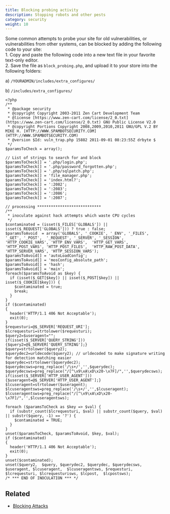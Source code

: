 ```yaml
---
title: Blocking probing activity 
description: Stopping robots and other pests 
category: security
weight: 10
---
```


Some common attempts to probe your site for old vulnerabilities, or vulnerabilities from other systems, can be blocked by adding the following code to your site:  
1\. Copy and paste the following code into a new text file in your favorite text-only editor.  
2\. Save the file as `block_probing.php`, and upload it to your store into the following folders:  

a) `/YOURADMIN/includes/extra_configures/  `

b) `/includes/extra_configures/  `

```
<?php
/**
 * @package security
 * @copyright Copyright 2003-2011 Zen Cart Development Team
 * @license [https://www.zen-cart.com/license/2_0.txt](https://www.zen-cart.com/license/2_0.txt) GNU Public License V2.0
 * @copyright Portions Copyright 2008,2009,2010,2011 GNU/GPL V.2 BY MIKE H. [HTTP://WWW.SPAMBOTSECURITY.COM](HTTP://WWW.SPAMBOTSECURITY.COM)
 * @version $Id: vuln_trap.php 15882 2011-09-01 08:23:55Z drbyte $
 */
$paramsToCheck = array();

// List of strings to search for and block
$paramsToCheck[] = '.php/login.php';
$paramsToCheck[] = '.php/password_forgotten.php';
$paramsToCheck[] = '.php/sqlpatch.php';
$paramsToCheck[] = 'file_manager.php';
$paramsToCheck[] = 'index.html?';
$paramsToCheck[] = ':2082';
$paramsToCheck[] = ':2083';
$paramsToCheck[] = ':2086';
$paramsToCheck[] = ':2087';

// processing ****************************
/**
 * inoculate against hack attempts which waste CPU cycles
 */
$contaminated = (isset($_FILES['GLOBALS']) || isset($_REQUEST['GLOBALS'])) ? true : false;
$paramsToAvoid  = array('GLOBALS', '_COOKIE', '_ENV', '_FILES', '_GET', '_POST',  '_REQUEST', '_SERVER', '_SESSION', 'HTTP_COOKIE_VARS', 'HTTP_ENV_VARS',  'HTTP_GET_VARS', 'HTTP_POST_VARS', 'HTTP_POST_FILES',  'HTTP_RAW_POST_DATA', 'HTTP_SERVER_VARS', 'HTTP_SESSION_VARS');
$paramsToAvoid[] = 'autoLoadConfig';
$paramsToAvoid[] = 'mosConfig_absolute_path';
$paramsToAvoid[] = 'hash';
$paramsToAvoid[] = 'main';
foreach($paramsToAvoid as $key) {
  if (isset($_GET[$key]) || isset($_POST[$key]) || isset($_COOKIE[$key])) {
    $contaminated = true;
    break;
  }
}
if ($contaminated)
{
  header('HTTP/1.1 406 Not Acceptable');
  exit(0);
}
$requesturi=@$_SERVER['REQUEST_URI'];
$lcrequesturi=strtolower($requesturi);
$query2=$useragent="";
if(isset($_SERVER['QUERY_STRING'])){$query2=@$_SERVER['QUERY_STRING'];}
$query=strtolower($query2);
$querydec2=urldecode($query2); // urldecoded to make signature writing for detection matching easier
$querydec=strtolower($querydec2);
$querydecsws=preg_replace('/\s+/','',$querydec);
$querydecsws=preg_replace("/[^\x9\xA\xD\x20-\x7F]/",'',$querydecsws);
if(isset($_SERVER['HTTP_USER_AGENT'])){$useragent=@$_SERVER['HTTP_USER_AGENT'];}
$lcuseragent=strtolower($useragent);
$lcuseragentsws=preg_replace('/\s+/','',$lcuseragent);
$lcuseragentsws=preg_replace("/[^\x9\xA\xD\x20-\x7F]/",'',$lcuseragentsws);

foreach ($paramsToCheck as $key => $val) {
  if (substr_count($lcrequesturi, $val) || substr_count($query, $val) || substr($query, -1) == '?') {
    $contaminated = TRUE;
  }
}
unset($paramsToCheck, $paramsToAvoid, $key, $val);
if ($contaminated)
{
  header('HTTP/1.1 406 Not Acceptable');
  exit(0);
}
unset($contaminated);
unset($query2,  $query, $querydec2, $querydec, $querydecsws, $useragent, $lcuseragent,  $lcuseragentsws, $requesturi, $lcrequesturi, $lcrequesturisws, $lcpost,  $lcpostsws);
/* *** END OF INOCULATION *** */
```


## Related 

- [Blocking Attacks](/user/troubleshooting/blocking_attacks/)

